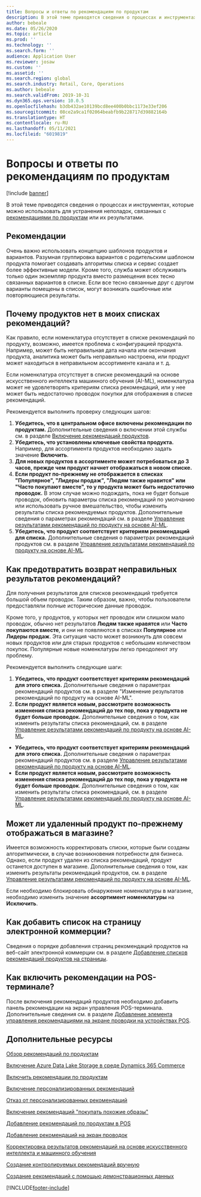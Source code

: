 ```yaml
---
title: Вопросы и ответы по рекомендациям по продуктам
description: В этой теме приводятся сведения о процессах и инструментах, которые можно использовать для устранения неполадок, связанных с рекомендациями по продуктам или их результатами.
author: bebeale
ms.date: 05/26/2020
ms.topic: article
ms.prod: ''
ms.technology: ''
ms.search.form: ''
audience: Application User
ms.reviewer: josaw
ms.custom: ''
ms.assetid: ''
ms.search.region: global
ms.search.industry: Retail, Core, Operations
ms.author: bebeale
ms.search.validFrom: 2019-10-31
ms.dyn365.ops.version: 10.0.5
ms.openlocfilehash: b3db432ae10139bcd8ee400b0bbc1173e33ef206
ms.sourcegitcommit: 08ce2a9ca1f02064beabfb9b228717d39882164b
ms.translationtype: HT
ms.contentlocale: ru-RU
ms.lasthandoff: 05/11/2021
ms.locfileid: "6019819"
---
```

# <a name="product-recommendations-faq"></a>Вопросы и ответы по рекомендациям по продуктам


[!include [banner](includes/banner.md)]

В этой теме приводятся сведения о процессах и инструментах, которые можно использовать для устранения неполадок, связанных с [рекомендациями по продуктам](product-recommendations.md) или их результатами.

## <a name="best-practices"></a>Рекомендации
Очень важно использовать концепцию шаблонов продуктов и вариантов. Разумная группировка вариантов с родительским шаблоном продукта помогает создавать алгоритмы списка и сервис создает более эффективные модели. Кроме того, служба может обслуживать только один экземпляр продукта вместо размещения всех тесно связанных вариантов в списке. Если все тесно связанные друг с другом варианты помещены в список, могут возникать ошибочные или повторяющиеся результаты.

## <a name="why-are-products-missing-from-my-recommendation-lists"></a>Почему продуктов нет в моих списках рекомендаций?

Как правило, если номенклатура отсутствует в списке рекомендаций по продукту, возможно, имеется проблема с конфигурацией продукта. Например, может быть неправильная дата начала или окончания продукта, аналитика может быть неправильно настроена, или продукт может находиться в неправильном ассортименте канала и т. д.

Если номенклатура отсутствует в списке рекомендаций на основе искусственного интеллекта машинного обучения (AI-ML), номенклатура может не удовлетворять критериям списка рекомендаций, или у нее может быть недостаточно проводок покупки для отображения в списке рекомендаций.

Рекомендуется выполнить проверку следующих шагов:
1. **Убедитесь, что в центральном офисе включены рекомендации по продуктам.** Дополнительные сведения о включении этой службы см. в разделе [Включение рекомендаций продуктов](enable-product-recommendations.md).
1. **Убедитесь, что установлены ключевые свойства продукта.** Например, для ассортимента продуктов необходимо задать значение **Включить**.
1. **Для новых продуктов в ассортименте может потребоваться до 3 часов, прежде чем продукт начнет отображаться в новом списке.**
1. **Если продукт по-прежнему не отображается в списках "Популярное", "Лидеры продаж", "Людям также нравится" или "Часто покупают вместе", то у продукта может быть недостаточно проводок.** В этом случае можно подождать, пока не будет больше проводок, обновить параметры списка рекомендаций по умолчанию или использовать ручное вмешательство, чтобы изменить результаты списка рекомендуемых продуктов. Дополнительные сведения о параметрах рекомендаций см. в разделе [Управление результатами рекомендаций по продукту на основе AI-ML](modify-product-recommendation-results.md).
1. **Убедитесь, что продукт соответствует критериям рекомендаций для списка.** Дополнительные сведения о параметрах рекомендаций продуктов см. в разделе [Управление результатами рекомендаций по продукту на основе AI-ML](modify-product-recommendation-results.md).

## <a name="how-can-i-prevent-poor-recommendation-results-from-being-returned"></a>Как предотвратить возврат неправильных результатов рекомендаций?

Для получения результатов для списков рекомендаций требуется большой объем проводок. Таким образом, важно, чтобы пользователи предоставляли полные исторические данные проводок.

Кроме того, у продуктов, у которых нет проводок или слишком мало проводок, обычно нет результатов **Людям также нравятся** или **Часто покупаются вместе**, и они не появляются в списках **Популярное** или **Лидеры продаж**. Эта ситуация часто может возникнуть для совсем новых продуктов или для старых продуктов с небольшим количеством покупок. Популярные новые номенклатуры легко преодолеют эту проблему.

Рекомендуется выполнить следующие шаги:
1. **Убедитесь, что продукт соответствует критериям рекомендаций для этого списка.** Дополнительные сведения о параметрах рекомендаций продуктов см. в разделе "Изменение результатов рекомендаций по продукту на основе AI-ML".
1. **Если продукт является новым, рассмотрите возможность изменения списка рекомендаций до тех пор, пока у продукта не будет больше проводок.** Дополнительные сведения о том, как изменить результаты списка рекомендаций, см. в разделе [Управление результатами рекомендаций по продукту на основе AI-ML](modify-product-recommendation-results.md).


- **Убедитесь, что продукт соответствует критериям рекомендаций для этого списка.** Дополнительные сведения о параметрах рекомендаций продуктов см. в разделе [Управление результатами рекомендаций по продукту на основе AI-ML](modify-product-recommendation-results.md).
- **Если продукт является новым, рассмотрите возможность изменения списка рекомендаций до тех пор, пока у продукта не будет больше проводок**. Дополнительные сведения о том, как изменить результаты списка рекомендаций, см. в разделе [Управление результатами рекомендаций по продукту на основе AI-ML](modify-product-recommendation-results.md).

## <a name="can-i-remove-a-product-but-still-see-it-in-the-store"></a>Может ли удаленный продукт по-прежнему отображаться в магазине?

Имеется возможность корректировать списки, которые были созданы алгоритмически, в случае возникновения потребности для бизнеса. Однако, если продукт удален из списка рекомендаций, продукт останется доступен в магазине. Дополнительные сведения о том, как изменить результаты рекомендаций продуктов, см. в разделе [Управление результатами рекомендаций по продукту на основе AI-ML](modify-product-recommendation-results.md).

Если необходимо блокировать обнаружение номенклатуры в магазине, необходимо изменить значение **ассортимент номенклатуры** на **Исключить**.

## <a name="how-do-i-add-a-list-to-an-e-commerce-page"></a>Как добавить список на страницу электронной коммерции?

Сведения о порядке добавления страниц рекомендаций продуктов на веб-сайт электронной коммерции см. в разделе [Добавление списков рекомендаций продуктов на страницы](./product-recommendations.md).

## <a name="how-do-i-enable-recommendations-on-pos"></a>Как включить рекомендации на POS-терминале?

После включения рекомендаций продуктов необходимо добавить панель рекомендации на экран управления POS-терминала. Дополнительные сведения см. в разделе [Добавление элемента управления рекомендациями на экране проводки на устройствах POS](add-recommendations-control-pos-screen.md).

## <a name="additional-resources"></a>Дополнительные ресурсы

[Обзор рекомендаций по продуктам](product-recommendations.md)

[Включение Azure Data Lake Storage в среде Dynamics 365 Commerce](enable-adls-environment.md)

[Включить рекомендации по продуктам](enable-product-recommendations.md)

[Включение персонализированных рекомендаций](personalized-recommendations.md)

[Отказ от персонализированных рекомендаций](personalization-gdpr.md)

[Включение рекомендаций "покупать похожие образы"](shop-similar-looks.md)

[Добавление рекомендаций по продуктам в POS](product.md)

[Добавление рекомендаций на экран проводок](add-recommendations-control-pos-screen.md)

[Корректировка результатов рекомендаций на основе искусственного интеллекта и машинного обучения](modify-product-recommendation-results.md)

[Создание контролируемых рекомендаций вручную](create-editorial-recommendation-lists.md)

[Создание рекомендаций с помощью демонстрационных данных](product-recommendations-demo-data.md)


[!INCLUDE[footer-include](../includes/footer-banner.md)]
